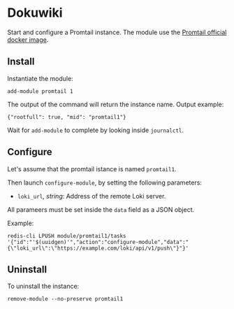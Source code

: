 # Dokuwiki

Start and configure a Promtail instance.
The module use the [Promtail official docker image](https://github.com/grafana/loki/releases).

## Install

Instantiate the module:
```
add-module promtail 1
```

The output of the command will return the instance name.
Output example:
```
{"rootfull": true, "mid": "promtail1"}
```

Wait for `add-module` to complete by looking inside `journalctl`.

## Configure

Let's assume that the promtail istance is named `promtail1`.

Then launch `configure-module`, by setting the following parameters:
- `loki_url`, *string*: Address of the remote Loki server.

All parameers must be set inside the `data` field as a JSON object.

Example:
```
redis-cli LPUSH module/promtail1/tasks '{"id":"'$(uuidgen)'","action":"configure-module","data":"{\"loki_url\":\"https://example.com/loki/api/v1/push\"}"}'
```

## Uninstall

To uninstall the instance:
```
remove-module --no-preserve promtail1
```
